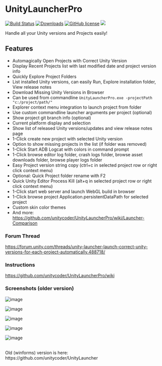 # UnityLauncherPro 
[![Build Status](https://ci.appveyor.com/api/projects/status/hajcaavcsg7904rx?svg=true)](https://github.com/unitycoder/UnityLauncherPro/releases/latest/download/UnityLauncherPro.zip) [![Downloads](https://img.shields.io/github/downloads/unitycoder/unitylauncherpro/total)](https://github.com/unitycoder/UnityLauncherPro/releases/latest/download/UnityLauncherPro.zip) [![GitHub license](https://img.shields.io/github/license/unitycoder/UnityLauncherPro)](https://github.com/unitycoder/UnityLauncherPro/blob/master/LICENSE) [](https://discord.gg/cXT97hU)<a href="https://discord.gg/cXT97hU"><img src="https://img.shields.io/discord/337579253866692608.svg"></a>

Handle all your Unity versions and Projects easily!

## Features
- Automagically Open Projects with Correct Unity Version
- Display Recent Projects list with last modified date and project version info
- Quickly Explore Project Folders
- List installed Unity versions, can easily Run, Explore installation folder, View release notes
- Download Missing Unity Versions in Browser
- Can be used from commandline `UnityLauncherPro.exe -projectPath "c:/project/path/"`
- Explorer context menu integration to launch project from folder
- Use custom commandline launcher arguments per project (optional)
- Show project git branch info (optional)
- Current platform display and selection
- Show list of released Unity versions/updates and view release notes page
- 1-Click create new project with selected Unity version
- Option to show missing projects in the list (if folder was removed)
- 1-Click Start ADB Logcat with colors in command prompt
- 1-Click browse editor log folder, crash logs folder, browse asset downloads folder, browse player logs folder
- Easy Project version string copy (ctrl+c in selected project row or right click context menu)
- Optional: Quick Project folder rename with F2
- Quick Unity Editor Process Kill (alt+q in selected project row or right click context menu)
- 1-Click start web server and launch WebGL build in browser
- 1-Click browse project Application.persistentDataPath for selected project
- Custom skin color themes
- And more: https://github.com/unitycoder/UnityLauncherPro/wiki/Launcher-Comparison

### Forum Thread
https://forum.unity.com/threads/unity-launcher-launch-correct-unity-versions-for-each-project-automatically.488718/

### Instructions
https://github.com/unitycoder/UnityLauncherPro/wiki

### Screenshots (older version)

![image](https://user-images.githubusercontent.com/5438317/71485879-184b3a00-281c-11ea-97db-73c5dfa9bb4e.png)

![image](https://user-images.githubusercontent.com/5438317/98661052-ace45b00-234e-11eb-84c0-089b3afd3814.png)

![image](https://user-images.githubusercontent.com/5438317/98661095-b968b380-234e-11eb-93bc-ea1b396c7205.png)

![image](https://user-images.githubusercontent.com/5438317/98661151-cc7b8380-234e-11eb-9874-103dae5fc2bf.png)

![image](https://user-images.githubusercontent.com/5438317/98661193-d4d3be80-234e-11eb-9028-94a51d61b2d1.png)

<br>
Old (winforms) version is here: https://github.com/unitycoder/UnityLauncher
